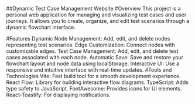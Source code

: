 ##Dynamic Test Case Management Website
#Overview
This project is a personal web application for managing and visualizing test cases and user journeys. It allows you to create, organize, and edit test scenarios through a dynamic flowchart interface.

#Features
Dynamic Node Management: Add, edit, and delete nodes representing test scenarios.
Edge Customization: Connect nodes with customizable edges.
Test Case Management: Add, edit, and delete test cases associated with each node.
Automatic Save: Save and restore your flowchart layout and node data using localStorage.
Interactive UI: Use a responsive and intuitive interface with real-time updates.
#Tools and Technologies
Vite: Fast build tool for a smooth development experience.
React Flow: Library for building interactive flow diagrams.
TypeScript: Adds type safety to JavaScript.
FontAwesome: Provides icons for UI elements.
React-Toastify: For displaying notifications.
